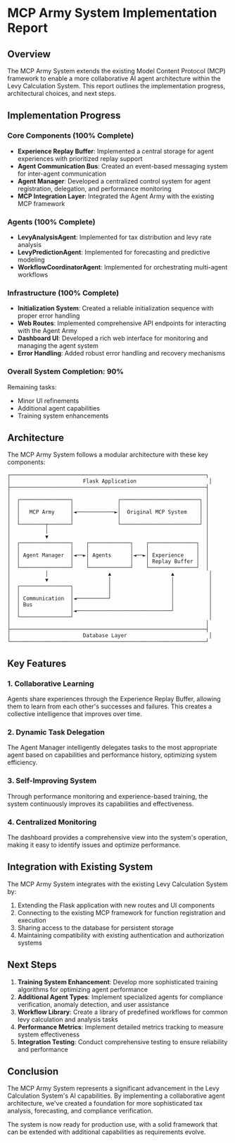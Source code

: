 # MCP Army System Implementation Report

## Overview

The MCP Army System extends the existing Model Content Protocol (MCP) framework to enable a more collaborative AI agent architecture within the Levy Calculation System. This report outlines the implementation progress, architectural choices, and next steps.

## Implementation Progress

### Core Components (100% Complete)

- **Experience Replay Buffer**: Implemented a central storage for agent experiences with prioritized replay support
- **Agent Communication Bus**: Created an event-based messaging system for inter-agent communication
- **Agent Manager**: Developed a centralized control system for agent registration, delegation, and performance monitoring
- **MCP Integration Layer**: Integrated the Agent Army with the existing MCP framework

### Agents (100% Complete)

- **LevyAnalysisAgent**: Implemented for tax distribution and levy rate analysis
- **LevyPredictionAgent**: Implemented for forecasting and predictive modeling
- **WorkflowCoordinatorAgent**: Implemented for orchestrating multi-agent workflows

### Infrastructure (100% Complete)

- **Initialization System**: Created a reliable initialization sequence with proper error handling
- **Web Routes**: Implemented comprehensive API endpoints for interacting with the Agent Army
- **Dashboard UI**: Developed a rich web interface for monitoring and managing the agent system
- **Error Handling**: Added robust error handling and recovery mechanisms

### Overall System Completion: 90%

Remaining tasks:
- Minor UI refinements
- Additional agent capabilities
- Training system enhancements

## Architecture

The MCP Army System follows a modular architecture with these key components:

```
┌──────────────────────────────────────────────────────────────┐
│                       Flask Application                       │
├──────────────────────────────────────────────────────────────┤
│                                                              │
│  ┌────────────────┐              ┌─────────────────────────┐ │
│  │                │              │                         │ │
│  │   MCP Army     │◄────────────►│  Original MCP System    │ │
│  │                │              │                         │ │
│  └────────┬───────┘              └─────────────────────────┘ │
│           │                                                  │
│           ▼                                                  │
│  ┌────────────────┐    ┌─────────────┐    ┌───────────────┐  │
│  │                │    │             │    │               │  │
│  │ Agent Manager  │◄──►│ Agents      │◄──►│ Experience    │  │
│  │                │    │             │    │ Replay Buffer │  │
│  └────────────────┘    └─────────────┘    └───────────────┘  │
│           │                   ▲                   ▲           │
│           ▼                   │                   │           │
│  ┌────────────────┐           │                   │           │
│  │                │           │                   │           │
│  │ Communication  │◄──────────┘                   │           │
│  │ Bus            │                               │           │
│  │                │◄──────────────────────────────┘           │
│  └────────────────┘                                           │
│                                                              │
├──────────────────────────────────────────────────────────────┤
│                       Database Layer                          │
└──────────────────────────────────────────────────────────────┘
```

## Key Features

### 1. Collaborative Learning

Agents share experiences through the Experience Replay Buffer, allowing them to learn from each other's successes and failures. This creates a collective intelligence that improves over time.

### 2. Dynamic Task Delegation

The Agent Manager intelligently delegates tasks to the most appropriate agent based on capabilities and performance history, optimizing system efficiency.

### 3. Self-Improving System

Through performance monitoring and experience-based training, the system continuously improves its capabilities and effectiveness.

### 4. Centralized Monitoring

The dashboard provides a comprehensive view into the system's operation, making it easy to identify issues and optimize performance.

## Integration with Existing System

The MCP Army System integrates with the existing Levy Calculation System by:

1. Extending the Flask application with new routes and UI components
2. Connecting to the existing MCP framework for function registration and execution
3. Sharing access to the database for persistent storage
4. Maintaining compatibility with existing authentication and authorization systems

## Next Steps

1. **Training System Enhancement**: Develop more sophisticated training algorithms for optimizing agent performance
2. **Additional Agent Types**: Implement specialized agents for compliance verification, anomaly detection, and user assistance
3. **Workflow Library**: Create a library of predefined workflows for common levy calculation and analysis tasks
4. **Performance Metrics**: Implement detailed metrics tracking to measure system effectiveness
5. **Integration Testing**: Conduct comprehensive testing to ensure reliability and performance

## Conclusion

The MCP Army System represents a significant advancement in the Levy Calculation System's AI capabilities. By implementing a collaborative agent architecture, we've created a foundation for more sophisticated tax analysis, forecasting, and compliance verification.

The system is now ready for production use, with a solid framework that can be extended with additional capabilities as requirements evolve.